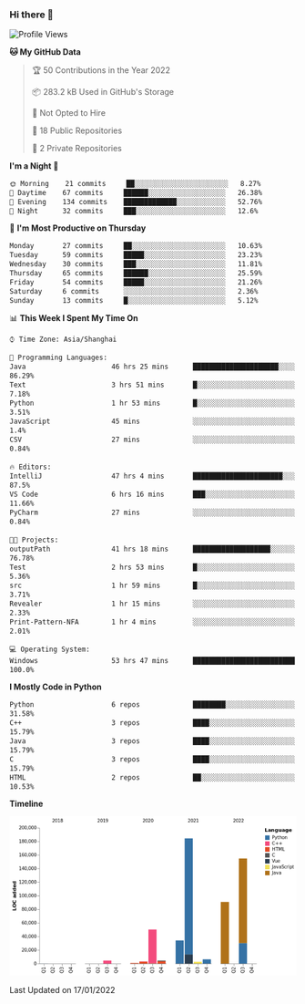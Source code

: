 ### Hi there 👋

<!--START_SECTION:waka-->
![Profile Views](http://img.shields.io/badge/Profile%20Views-0-blue)

**🐱 My GitHub Data** 

> 🏆 50 Contributions in the Year 2022
 > 
> 📦 283.2 kB Used in GitHub's Storage 
 > 
> 🚫 Not Opted to Hire
 > 
> 📜 18 Public Repositories 
 > 
> 🔑 2 Private Repositories  
 > 
**I'm a Night 🦉** 

```text
🌞 Morning    21 commits     ██░░░░░░░░░░░░░░░░░░░░░░░   8.27% 
🌆 Daytime    67 commits     ██████░░░░░░░░░░░░░░░░░░░   26.38% 
🌃 Evening    134 commits    █████████████░░░░░░░░░░░░   52.76% 
🌙 Night      32 commits     ███░░░░░░░░░░░░░░░░░░░░░░   12.6%

```
📅 **I'm Most Productive on Thursday** 

```text
Monday       27 commits     ██░░░░░░░░░░░░░░░░░░░░░░░   10.63% 
Tuesday      59 commits     █████░░░░░░░░░░░░░░░░░░░░   23.23% 
Wednesday    30 commits     ███░░░░░░░░░░░░░░░░░░░░░░   11.81% 
Thursday     65 commits     ██████░░░░░░░░░░░░░░░░░░░   25.59% 
Friday       54 commits     █████░░░░░░░░░░░░░░░░░░░░   21.26% 
Saturday     6 commits      ░░░░░░░░░░░░░░░░░░░░░░░░░   2.36% 
Sunday       13 commits     █░░░░░░░░░░░░░░░░░░░░░░░░   5.12%

```


📊 **This Week I Spent My Time On** 

```text
⌚︎ Time Zone: Asia/Shanghai

💬 Programming Languages: 
Java                     46 hrs 25 mins      █████████████████████░░░░   86.29% 
Text                     3 hrs 51 mins       █░░░░░░░░░░░░░░░░░░░░░░░░   7.18% 
Python                   1 hr 53 mins        █░░░░░░░░░░░░░░░░░░░░░░░░   3.51% 
JavaScript               45 mins             ░░░░░░░░░░░░░░░░░░░░░░░░░   1.4% 
CSV                      27 mins             ░░░░░░░░░░░░░░░░░░░░░░░░░   0.84%

🔥 Editors: 
IntelliJ                 47 hrs 4 mins       ██████████████████████░░░   87.5% 
VS Code                  6 hrs 16 mins       ███░░░░░░░░░░░░░░░░░░░░░░   11.66% 
PyCharm                  27 mins             ░░░░░░░░░░░░░░░░░░░░░░░░░   0.84%

🐱‍💻 Projects: 
outputPath               41 hrs 18 mins      ███████████████████░░░░░░   76.78% 
Test                     2 hrs 53 mins       █░░░░░░░░░░░░░░░░░░░░░░░░   5.36% 
src                      1 hr 59 mins        █░░░░░░░░░░░░░░░░░░░░░░░░   3.71% 
Revealer                 1 hr 15 mins        ░░░░░░░░░░░░░░░░░░░░░░░░░   2.33% 
Print-Pattern-NFA        1 hr 4 mins         ░░░░░░░░░░░░░░░░░░░░░░░░░   2.01%

💻 Operating System: 
Windows                  53 hrs 47 mins      █████████████████████████   100.0%

```

**I Mostly Code in Python** 

```text
Python                   6 repos             ████████░░░░░░░░░░░░░░░░░   31.58% 
C++                      3 repos             ████░░░░░░░░░░░░░░░░░░░░░   15.79% 
Java                     3 repos             ████░░░░░░░░░░░░░░░░░░░░░   15.79% 
C                        3 repos             ████░░░░░░░░░░░░░░░░░░░░░   15.79% 
HTML                     2 repos             ██░░░░░░░░░░░░░░░░░░░░░░░   10.53%

```


**Timeline**

![Chart not found](https://raw.githubusercontent.com/SuperMaxine/SuperMaxine/main/charts/bar_graph.png) 


 Last Updated on 17/01/2022
<!--END_SECTION:waka-->

<!--
**SuperMaxine/SuperMaxine** is a ✨ _special_ ✨ repository because its `README.md` (this file) appears on your GitHub profile.

Here are some ideas to get you started:

- 🔭 I’m currently working on ...
- 🌱 I’m currently learning ...
- 👯 I’m looking to collaborate on ...
- 🤔 I’m looking for help with ...
- 💬 Ask me about ...
- 📫 How to reach me: ...
- 😄 Pronouns: ...
- ⚡ Fun fact: ...
-->

